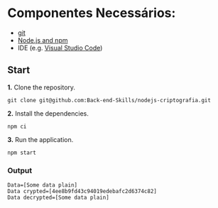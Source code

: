 # Componentes Necessários:

* [git](https://git-scm.com/)
* [Node.js and npm](https://nodejs.org/)
* IDE (e.g. [Visual Studio Code](https://code.visualstudio.com/))



## Start 


**1.** Clone the repository.

```shell
git clone git@github.com:Back-end-Skills/nodejs-criptografia.git
```

**2.** Install the dependencies.

```shell
npm ci
```

**3.** Run the application.

```shell
npm start
```

### Output

```shel
Data=[Some data plain]
Data crypted=[4ee8b9fd43c94019edebafc2d6374c82]
Data decrypted=[Some data plain]
```